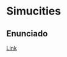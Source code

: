 # Simucities

## Enunciado
[Link](https://docs.google.com/document/d/1Hgkapma6-chEBaLBP-40YYFatp_ZgenKMcw_wio6gHI/edit?usp=sharing)
